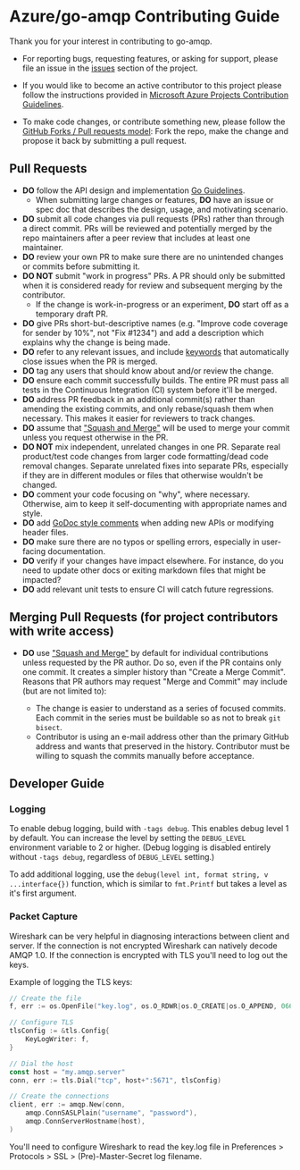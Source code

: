 # Azure/go-amqp Contributing Guide

Thank you for your interest in contributing to go-amqp.

- For reporting bugs, requesting features, or asking for support, please file an issue in the [issues](https://github.com/adalstes/go-amqp/issues) section of the project.

- If you would like to become an active contributor to this project please follow the instructions provided in [Microsoft Azure Projects Contribution Guidelines](https://azure.github.io/azure-sdk/policies_opensource.html).

- To make code changes, or contribute something new, please follow the [GitHub Forks / Pull requests model](https://help.github.com/articles/fork-a-repo/): Fork the repo, make the change and propose it back by submitting a pull request.

## Pull Requests

- **DO** follow the API design and implementation [Go Guidelines](https://azure.github.io/azure-sdk/golang_introduction.html).
  - When submitting large changes or features, **DO** have an issue or spec doc that describes the design, usage, and motivating scenario.
- **DO** submit all code changes via pull requests (PRs) rather than through a direct commit. PRs will be reviewed and potentially merged by the repo maintainers after a peer review that includes at least one maintainer.
- **DO** review your own PR to make sure there are no unintended changes or commits before submitting it.
- **DO NOT** submit "work in progress" PRs. A PR should only be submitted when it is considered ready for review and subsequent merging by the contributor.
  - If the change is work-in-progress or an experiment, **DO** start off as a temporary draft PR.
- **DO** give PRs short-but-descriptive names (e.g. "Improve code coverage for sender by 10%", not "Fix #1234") and add a description which explains why the change is being made.
- **DO** refer to any relevant issues, and include [keywords](https://help.github.com/articles/closing-issues-via-commit-messages/) that automatically close issues when the PR is merged.
- **DO** tag any users that should know about and/or review the change.
- **DO** ensure each commit successfully builds. The entire PR must pass all tests in the Continuous Integration (CI) system before it'll be merged.
- **DO** address PR feedback in an additional commit(s) rather than amending the existing commits, and only rebase/squash them when necessary. This makes it easier for reviewers to track changes.
- **DO** assume that ["Squash and Merge"](https://github.com/blog/2141-squash-your-commits) will be used to merge your commit unless you request otherwise in the PR.
- **DO NOT** mix independent, unrelated changes in one PR. Separate real product/test code changes from larger code formatting/dead code removal changes. Separate unrelated fixes into separate PRs, especially if they are in different modules or files that otherwise wouldn't be changed.
- **DO** comment your code focusing on "why", where necessary. Otherwise, aim to keep it self-documenting with appropriate names and style.
- **DO** add [GoDoc style comments](https://azure.github.io/azure-sdk/golang_introduction.html#documentation-style) when adding new APIs or modifying header files.
- **DO** make sure there are no typos or spelling errors, especially in user-facing documentation.
- **DO** verify if your changes have impact elsewhere. For instance, do you need to update other docs or exiting markdown files that might be impacted?
- **DO** add relevant unit tests to ensure CI will catch future regressions.

## Merging Pull Requests (for project contributors with write access)

- **DO** use ["Squash and Merge"](https://github.com/blog/2141-squash-your-commits) by default for individual contributions unless requested by the PR author.
  Do so, even if the PR contains only one commit. It creates a simpler history than "Create a Merge Commit".
  Reasons that PR authors may request "Merge and Commit" may include (but are not limited to):

  - The change is easier to understand as a series of focused commits. Each commit in the series must be buildable so as not to break `git bisect`.
  - Contributor is using an e-mail address other than the primary GitHub address and wants that preserved in the history. Contributor must be willing to squash
    the commits manually before acceptance.

## Developer Guide

### Logging

To enable debug logging, build with `-tags debug`. This enables debug level 1 by default. You can increase the level by setting the `DEBUG_LEVEL` environment variable to 2 or higher. (Debug logging is disabled entirely without `-tags debug`, regardless of `DEBUG_LEVEL` setting.)

To add additional logging, use the `debug(level int, format string, v ...interface{})` function, which is similar to `fmt.Printf` but takes a level as it's first argument.

### Packet Capture

Wireshark can be very helpful in diagnosing interactions between client and server. If the connection is not encrypted Wireshark can natively decode AMQP 1.0. If the connection is encrypted with TLS you'll need to log out the keys.

Example of logging the TLS keys:

```go
// Create the file
f, err := os.OpenFile("key.log", os.O_RDWR|os.O_CREATE|os.O_APPEND, 0666)

// Configure TLS
tlsConfig := &tls.Config{
    KeyLogWriter: f,
}

// Dial the host
const host = "my.amqp.server"
conn, err := tls.Dial("tcp", host+":5671", tlsConfig)

// Create the connections
client, err := amqp.New(conn,
    amqp.ConnSASLPlain("username", "password"),
    amqp.ConnServerHostname(host),
)
```

You'll need to configure Wireshark to read the key.log file in Preferences > Protocols > SSL > (Pre)-Master-Secret log filename.
